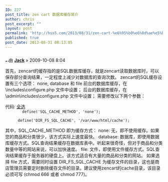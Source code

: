 ```yaml
---
ID: 227
post_title: zen cart 数据库缓存简介
author: chris
post_excerpt: ""
layout: post
permalink: 'http://hss5.com/2013/08/31/zen-cart-%e6%95%b0%e6%8d%ae%e5%ba%93%e7%bc%93%e5%ad%98%e7%ae%80%e4%bb%8b/'
published: true
post_date: 2013-08-31 08:13:05
---
```

<h5></h5>
<a href="http://www.zen-cart.cn/forum/post39324.html#p39324"><img title="帖子" alt="帖子" src="http://www.zen-cart.cn/forum/styles/prosilver/imageset/icon_post_target.gif" width="11" height="9" /></a>由 <strong><a href="http://www.zen-cart.cn/forum/member/Jack/">Jack</a></strong> » 2009-10-08 8:04

首先，zencart的缓存指的是SQL数据库缓存，就是zencart读取数据库时，可以保存部分查询结果，一定程度上减少对数据库的查询次数。
zencart的SQL缓存设置有三个选项： none, database 和 file
前台的数据库缓存，在 \includes\configure.php 文件中设置；
后台的数据库缓存，在 \admin\includes\configure.php 文件中设置；
需要修改以下两个参数：

<dl><dt>代码: <a href="http://www.zen-cart.cn/forum/#">全选</a></dt><dd><code>  define('SQL_CACHE_METHOD', 'none');</code></dd><dd><code>
define('DIR_FS_SQL_CACHE', '/var/www/html/cache');</code></dd></dl>其中，SQL_CACHE_METHOD 即为缓存方式：
none: 无，即不使用缓存。如果您的商品和分类很少，该方式实际上速度最快。
database: 数据库，即使用数据库缓存方式。SQL查询结果缓存在数据库表中。听起来很奇怪，但对于商品和分类数量中等的网站来说，可以加快速度。
file: 文件，即使用文件缓存方式。SQL查询结果缓存于服务器的硬盘上。该方式适合有大量的商品和分类的网站。
如果选择 file 方式，需要同时设置 DIR_FS_SQL_CACHE 为缓存文件的目录，这也是商店管理员需要定时删除缓存文件的目录。建议使用zencart的cache目录，该目录必须可写 (chmod 666 或者 chmod 777)。